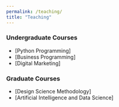 ```yaml
---
permalink: /teaching/
title: "Teaching"
---
```


### Undergraduate Courses
- [Python Programming]<br>
- [Business Programming]<br>
- [Digital Marketing]<br>

### Graduate Courses
- [Design Science Methodology]<br>
- [Artificial Intelligence and Data Science]<br>

